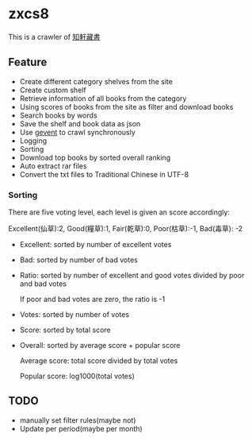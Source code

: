 # zxcs8
This is a crawler of [知軒藏書](http://www.zxcs8.com/map.html)

## Feature
* Create different category shelves from the site
* Create custom shelf
* Retrieve information of all books from the category
* Using scores of books from the site as filter and download books
* Search books by words
* Save the shelf and book data as json
* Use [gevent](http://www.gevent.org/) to crawl synchronously
* Logging
* Sorting
* Download top books by sorted overall ranking
* Auto extract rar files
* Convert the txt files to Traditional Chinese in UTF-8

### Sorting
There are five voting level, each level is given an score accordingly:

Excellent(仙草):2, Good(糧草):1, Fair(乾草):0, Poor(枯草):-1, Bad(毒草): -2

* Excellent: sorted by number of excellent votes

* Bad: sorted by number of bad votes

* Ratio: sorted by number of excellent and good votes divided by poor and bad votes

  If poor and bad votes are zero, the ratio is -1

* Votes: sorted by number of votes

* Score: sorted by total score

* Overall: sorted by average score + popular score

  Average score: total score divided by total votes
  
  Popular score: log1000(total votes)
## TODO
* manually set filter rules(maybe not)
* Update per period(maybe per month)
